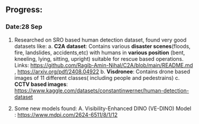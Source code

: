 ## Progress:

### Date:28 Sep
1. Researched on SRO based human detection dataset, found very good datasets like:
    a. **C2A dataset**: Contains various **disaster scenes**(floods, fire, landslides, accidents,etc) with humans in **various position** (bent, kneeling, lying, sitting, upright) suitable for rescue based                 operations.
       Links: https://github.com/Ragib-Amin-Nihal/C2A/blob/main/README.md , https://arxiv.org/pdf/2408.04922
    b. **Visdronee**: Contains drone based images of 11 different classes( including people and pedestrains)
    c. **CCTV based images**: https://www.kaggle.com/datasets/constantinwerner/human-detection-dataset

3. Some new models found:
    A. Visibility-Enhanced DINO (VE-DINO) Model : https://www.mdpi.com/2624-6511/8/1/12
